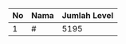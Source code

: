 | No | Nama            | Jumlah Level |
|----|-----------------|--------------|
| 1  | #    |    5195        |

